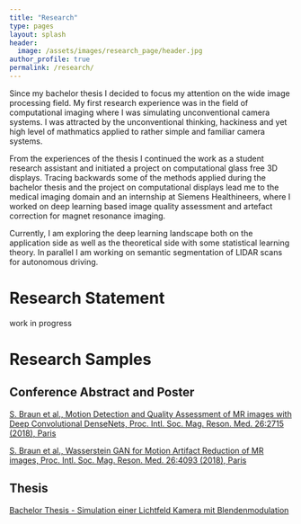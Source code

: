 ```yaml
---
title: "Research"
type: pages
layout: splash
header:
  image: /assets/images/research_page/header.jpg
author_profile: true
permalink: /research/
---
```


Since my bachelor thesis I decided to focus my attention on the wide image processing field.
My first research experience was in the field of computational imaging where 
I was simulating unconventional camera systems. I was attracted by the unconventional thinking, hackiness
and yet high level of mathmatics applied to rather simple and familiar camera systems.

From the experiences of the thesis I continued the work as a student research assistant 
and initiated a project on computational glass free 3D displays. Tracing backwards some of the methods
applied during the bachelor thesis and the project on computational displays lead me to the medical imaging domain
and an internship at Siemens Healthineers, where I worked on deep learning based image quality assessment
and artefact correction for magnet resonance imaging. 

Currently, I am exploring the deep learning landscape both on
the application side as well as the theoretical side with some statistical learning theory. 
In parallel I am working
on semantic segmentation of LIDAR scans for autonomous driving. 

# Research Statement

work in progress

# Research Samples

## Conference Abstract and Poster
[S. Braun et al., Motion Detection and Quality Assessment of MR images with
Deep Convolutional DenseNets, Proc. Intl. Soc. Mag. Reson. Med. 26:2715
(2018), Paris](http://indexsmart.mirasmart.com/ISMRM2018/PDFfiles/2715.html "Link")


[S. Braun et al., Wasserstein GAN for Motion Artifact Reduction of MR images,
Proc. Intl. Soc. Mag. Reson. Med. 26:4093 (2018), Paris](http://indexsmart.mirasmart.com/ISMRM2018/PDFfiles/4093.html "Link")

## Thesis

[Bachelor Thesis - Simulation einer Lichtfeld Kamera mit Blendenmodulation](https://www.dropbox.com/s/afq30s1223xrel9/SimulationEinerLichtfeldKameraMitBlendenmodulation.pdf?dl=0 "Dropbox Link")
